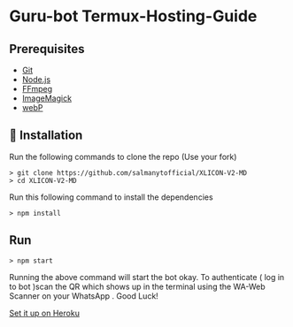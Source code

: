 # Guru-bot Termux-Hosting-Guide

##  Prerequisites

 - [Git](https://git-scm.com/)
 - [Node.js](https://nodejs.org/en/)
 - [FFmpeg](https://ffmpeg.org/download.html)
 - [ImageMagick](https://imagemagick.org/script/download.php)
 - [webP](https://developers.google.com/speed/webp/download)

 ## 🚀 Installation

 Run the following commands to clone the repo (Use your fork)
 ```SH
> git clone https://github.com/salmanytofficial/XLICON-V2-MD
> cd XLICON-V2-MD
 ```

 Run this following command to install the dependencies 
 ```SH
 > npm install
 ```

 ##  Run

 ```SH
 > npm start
 ```
 Running the above command will start the bot okay. To authenticate ( log in to bot )scan the QR which shows up in the terminal using the WA-Web Scanner on your WhatsApp . Good Luck!


 [Set it up on Heroku](https://github.com/salmanytofficial/XLICON-V2-MD/blob/master/Heroku-Hosting-Guide.md)
